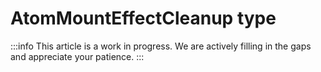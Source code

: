 # AtomMountEffectCleanup type

:::info
This article is a work in progress. We are actively filling in the gaps and appreciate your patience.
:::
